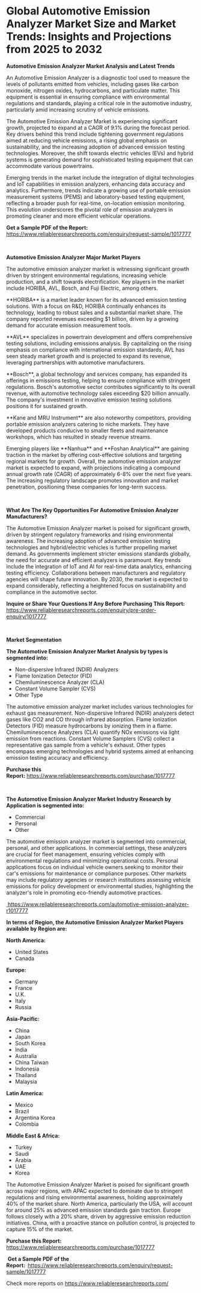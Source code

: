 <p><h1>Global Automotive Emission Analyzer Market Size and Market Trends: Insights and Projections from 2025 to 2032</h1></p><p><strong>Automotive Emission Analyzer Market Analysis and Latest Trends</strong></p>
<p><p>An Automotive Emission Analyzer is a diagnostic tool used to measure the levels of pollutants emitted from vehicles, including gases like carbon monoxide, nitrogen oxides, hydrocarbons, and particulate matter. This equipment is essential in ensuring compliance with environmental regulations and standards, playing a critical role in the automotive industry, particularly amid increasing scrutiny of vehicle emissions.</p><p>The Automotive Emission Analyzer Market is experiencing significant growth, projected to expand at a CAGR of 9.1% during the forecast period. Key drivers behind this trend include tightening government regulations aimed at reducing vehicle emissions, a rising global emphasis on sustainability, and the increasing adoption of advanced emission testing technologies. Moreover, the shift towards electric vehicles (EVs) and hybrid systems is generating demand for sophisticated testing equipment that can accommodate various powertrains.</p><p>Emerging trends in the market include the integration of digital technologies and IoT capabilities in emission analyzers, enhancing data accuracy and analytics. Furthermore, trends indicate a growing use of portable emission measurement systems (PEMS) and laboratory-based testing equipment, reflecting a broader push for real-time, on-location emission monitoring. This evolution underscores the pivotal role of emission analyzers in promoting cleaner and more efficient vehicular operations.</p></p>
<p><strong>Get a Sample PDF of the Report:&nbsp;</strong> <a href="https://www.reliableresearchreports.com/enquiry/request-sample/1017777?utm_campaign=3579&utm_medium=2&utm_source=Github&utm_content=ia&utm_term=30032025&utm_id=automotive-emission-analyzer">https://www.reliableresearchreports.com/enquiry/request-sample/1017777</a></p>
<p>&nbsp;</p>
<p><strong>Automotive Emission Analyzer Major Market Players</strong></p>
<p><p>The automotive emission analyzer market is witnessing significant growth driven by stringent environmental regulations, increasing vehicle production, and a shift towards electrification. Key players in the market include HORIBA, AVL, Bosch, and Fuji Electric, among others.</p><p>**HORIBA** is a market leader known for its advanced emission testing solutions. With a focus on R&D, HORIBA continually enhances its technology, leading to robust sales and a substantial market share. The company reported revenues exceeding $1 billion, driven by a growing demand for accurate emission measurement tools.</p><p>**AVL** specializes in powertrain development and offers comprehensive testing solutions, including emissions analysis. By capitalizing on the rising emphasis on compliance with international emission standards, AVL has seen steady market growth and is projected to expand its revenue, leveraging partnerships with automotive manufacturers.</p><p>**Bosch**, a global technology and services company, has expanded its offerings in emissions testing, helping to ensure compliance with stringent regulations. Bosch's automotive sector contributes significantly to its overall revenue, with automotive technology sales exceeding $20 billion annually. The company's investment in innovative emission testing solutions positions it for sustained growth.</p><p>**Kane and MRU Instrument** are also noteworthy competitors, providing portable emission analyzers catering to niche markets. They have developed products conducive to smaller fleets and maintenance workshops, which has resulted in steady revenue streams.</p><p>Emerging players like **Nanhua** and **Foshan Analytical** are gaining traction in the market by offering cost-effective solutions and targeting regional markets for growth. Overall, the automotive emission analyzer market is expected to expand, with projections indicating a compound annual growth rate (CAGR) of approximately 6-8% over the next five years. The increasing regulatory landscape promotes innovation and market penetration, positioning these companies for long-term success.</p></p>
<p>&nbsp;</p>
<p><strong>What Are The Key Opportunities For Automotive Emission Analyzer Manufacturers?</strong></p>
<p><p>The Automotive Emission Analyzer market is poised for significant growth, driven by stringent regulatory frameworks and rising environmental awareness. The increasing adoption of advanced emission testing technologies and hybrid/electric vehicles is further propelling market demand. As governments implement stricter emissions standards globally, the need for accurate and efficient analyzers is paramount. Key trends include the integration of IoT and AI for real-time data analytics, enhancing testing efficiency. Collaborations between manufacturers and regulatory agencies will shape future innovation. By 2030, the market is expected to expand considerably, reflecting a heightened focus on sustainability and compliance in the automotive sector.</p></p>
<p><strong>Inquire or Share Your Questions If Any Before Purchasing This Report:</strong> <a href="https://www.reliableresearchreports.com/enquiry/pre-order-enquiry/1017777?utm_campaign=3579&utm_medium=2&utm_source=Github&utm_content=ia&utm_term=30032025&utm_id=automotive-emission-analyzer">https://www.reliableresearchreports.com/enquiry/pre-order-enquiry/1017777</a></p>
<p>&nbsp;</p>
<p><strong>Market Segmentation</strong></p>
<p><strong>The Automotive Emission Analyzer Market Analysis by types is segmented into:</strong></p>
<p><ul><li>Non-dispersive Infrared (NDIR) Analyzers</li><li>Flame Ionization Detector (FID)</li><li>Chemiluminescence Analyzer (CLA)</li><li>Constant Volume Sampler (CVS)</li><li>Other Type</li></ul></p>
<p><p>The automotive emission analyzer market includes various technologies for exhaust gas measurement. Non-dispersive Infrared (NDIR) analyzers detect gases like CO2 and CO through infrared absorption. Flame Ionization Detectors (FID) measure hydrocarbons by ionizing them in a flame. Chemiluminescence Analyzers (CLA) quantify NOx emissions via light emission from reactions. Constant Volume Samplers (CVS) collect a representative gas sample from a vehicle's exhaust. Other types encompass emerging technologies and hybrid systems aimed at enhancing emission testing accuracy and efficiency.</p></p>
<p><strong>Purchase this Report:&nbsp;</strong><a href="https://www.reliableresearchreports.com/purchase/1017777?utm_campaign=3579&utm_medium=2&utm_source=Github&utm_content=ia&utm_term=30032025&utm_id=automotive-emission-analyzer">https://www.reliableresearchreports.com/purchase/1017777</a></p>
<p>&nbsp;</p>
<p><strong>The Automotive Emission Analyzer Market Industry Research by Application is segmented into:</strong></p>
<p><ul><li>Commercial</li><li>Personal</li><li>Other</li></ul></p>
<p><p>The automotive emission analyzer market is segmented into commercial, personal, and other applications. In commercial settings, these analyzers are crucial for fleet management, ensuring vehicles comply with environmental regulations and minimizing operational costs. Personal applications focus on individual vehicle owners seeking to monitor their car's emissions for maintenance or compliance purposes. Other markets may include regulatory agencies or research institutions assessing vehicle emissions for policy development or environmental studies, highlighting the analyzer's role in promoting eco-friendly automotive practices.</p></p>
<p><a href="https://www.reliableresearchreports.com/automotive-emission-analyzer-r1017777?utm_campaign=3579&utm_medium=2&utm_source=Github&utm_content=ia&utm_term=30032025&utm_id=automotive-emission-analyzer">&nbsp;https://www.reliableresearchreports.com/automotive-emission-analyzer-r1017777</a></p>
<p><strong>In terms of Region, the Automotive Emission Analyzer Market Players available by Region are:</strong></p>
<p>
    <p> <strong> North America: </strong>
        <ul>
            <li>United States</li>
            <li>Canada</li>
        </ul>
        </p> 
    <p> <strong> Europe: </strong>
        <ul>
            <li>Germany</li>
            <li>France</li>
            <li>U.K.</li>
            <li>Italy</li>
            <li>Russia</li>
        </ul>
        </p> 
    <p> <strong> Asia-Pacific: </strong>
        <ul>
            <li>China</li>
            <li>Japan</li>
            <li>South Korea</li>
            <li>India</li>
            <li>Australia</li>
            <li>China Taiwan</li>
            <li>Indonesia</li>
            <li>Thailand</li>
            <li>Malaysia</li>
        </ul>
        </p> 
    <p> <strong> Latin America: </strong>
        <ul>
            <li>Mexico</li>
            <li>Brazil</li>
            <li>Argentina Korea</li>
            <li>Colombia</li>
        </ul>
        </p> 
    <p> <strong> Middle East & Africa: </strong>
        <ul>
            <li>Turkey</li>
            <li>Saudi</li>
            <li>Arabia</li>
            <li>UAE</li>
            <li>Korea</li>
        </ul>
    </p>
    </p>
<p><p>The Automotive Emission Analyzer Market is poised for significant growth across major regions, with APAC expected to dominate due to stringent regulations and rising environmental awareness, holding approximately 40% of the market share. North America, particularly the USA, will account for around 25% as advanced emission standards gain traction. Europe follows closely with a 20% share, driven by aggressive emission reduction initiatives. China, with a proactive stance on pollution control, is projected to capture 15% of the market.</p></p>
<p><strong>Purchase this Report: </strong><a href="https://www.reliableresearchreports.com/purchase/1017777?utm_campaign=3579&utm_medium=2&utm_source=Github&utm_content=ia&utm_term=30032025&utm_id=automotive-emission-analyzer">https://www.reliableresearchreports.com/purchase/1017777</a></p>
<p>&nbsp;<strong>Get a Sample PDF of the Report:&nbsp;&nbsp;</strong><a href="https://www.reliableresearchreports.com/enquiry/request-sample/1017777?utm_campaign=3579&utm_medium=2&utm_source=Github&utm_content=ia&utm_term=30032025&utm_id=automotive-emission-analyzer">https://www.reliableresearchreports.com/enquiry/request-sample/1017777</a></p>
<p><strong></strong></p>
<p>Check more reports on <a href="https://www.reliableresearchreports.com/?utm_campaign=3579&utm_medium=2&utm_source=Github&utm_content=ia&utm_term=30032025&utm_id=automotive-emission-analyzer">https://www.reliableresearchreports.com/</a></p>